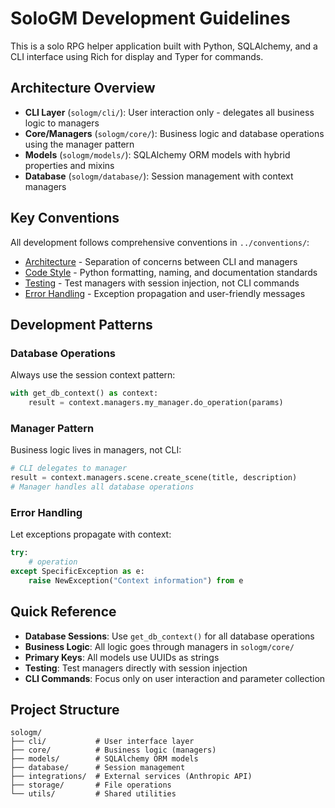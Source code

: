 # SoloGM Development Guidelines

This is a solo RPG helper application built with Python, SQLAlchemy, and a CLI interface using Rich for display and Typer for commands.

## Architecture Overview
- **CLI Layer** (`sologm/cli/`): User interaction only - delegates all business logic to managers
- **Core/Managers** (`sologm/core/`): Business logic and database operations using the manager pattern
- **Models** (`sologm/models/`): SQLAlchemy ORM models with hybrid properties and mixins
- **Database** (`sologm/database/`): Session management with context managers

## Key Conventions
All development follows comprehensive conventions in `../conventions/`:

- [Architecture](../conventions/architecture.md) - Separation of concerns between CLI and managers
- [Code Style](../conventions/code_style.md) - Python formatting, naming, and documentation standards
- [Testing](../conventions/testing.md) - Test managers with session injection, not CLI commands
- [Error Handling](../conventions/error_handling.md) - Exception propagation and user-friendly messages

## Development Patterns

### Database Operations
Always use the session context pattern:
```python
with get_db_context() as context:
    result = context.managers.my_manager.do_operation(params)
```

### Manager Pattern
Business logic lives in managers, not CLI:
```python
# CLI delegates to manager
result = context.managers.scene.create_scene(title, description)
# Manager handles all database operations
```

### Error Handling
Let exceptions propagate with context:
```python
try:
    # operation
except SpecificException as e:
    raise NewException("Context information") from e
```

## Quick Reference
- **Database Sessions**: Use `get_db_context()` for all database operations
- **Business Logic**: All logic goes through managers in `sologm/core/`
- **Primary Keys**: All models use UUIDs as strings
- **Testing**: Test managers directly with session injection
- **CLI Commands**: Focus only on user interaction and parameter collection

## Project Structure
```
sologm/
├── cli/           # User interface layer
├── core/          # Business logic (managers)
├── models/        # SQLAlchemy ORM models
├── database/      # Session management
├── integrations/  # External services (Anthropic API)
├── storage/       # File operations
└── utils/         # Shared utilities
```
